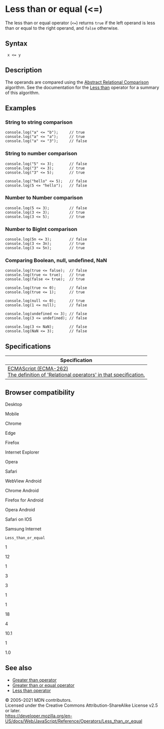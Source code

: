 Less than or equal (&lt;=)
==========================

The less than or equal operator (`<=`) returns `true` if the left operand is less than or equal to the right operand, and `false` otherwise.

Syntax
------

     x <= y

Description
-----------

The operands are compared using the [Abstract Relational Comparison](https://tc39.es/ecma262/#sec-abstract-relational-comparison) algorithm. See the documentation for the [Less than](less_than) operator for a summary of this algorithm.

Examples
--------

### String to string comparison

    console.log("a" <= "b");     // true
    console.log("a" <= "a");     // true
    console.log("a" <= "3");     // false

### String to number comparison

    console.log("5" <= 3);       // false
    console.log("3" <= 3);       // true
    console.log("3" <= 5);       // true

    console.log("hello" <= 5);   // false
    console.log(5 <= "hello");   // false

### Number to Number comparison

    console.log(5 <= 3);         // false
    console.log(3 <= 3);         // true
    console.log(3 <= 5);         // true

### Number to BigInt comparison

    console.log(5n <= 3);        // false
    console.log(3 <= 3n);        // true
    console.log(3 <= 5n);        // true

### Comparing Boolean, null, undefined, NaN

    console.log(true <= false);  // false
    console.log(true <= true);   // true
    console.log(false <= true);  // true

    console.log(true <= 0);      // false
    console.log(true <= 1);      // true

    console.log(null <= 0);      // true
    console.log(1 <= null);      // false

    console.log(undefined <= 3); // false
    console.log(3 <= undefined); // false

    console.log(3 <= NaN);       // false
    console.log(NaN <= 3);       // false

Specifications
--------------

<table><thead><tr class="header"><th>Specification</th></tr></thead><tbody><tr class="odd"><td><a href="https://tc39.es/ecma262/#sec-relational-operators">ECMAScript (ECMA-262)<br />
<span class="small">The definition of 'Relational operators' in that specification.</span></a></td></tr></tbody></table>

Browser compatibility
---------------------

Desktop

Mobile

Chrome

Edge

Firefox

Internet Explorer

Opera

Safari

WebView Android

Chrome Android

Firefox for Android

Opera Android

Safari on IOS

Samsung Internet

`Less_than_or_equal`

1

12

1

3

3

1

1

18

4

10.1

1

1.0

See also
--------

-   [Greater than operator](greater_than)
-   [Greater than or equal operator](greater_than_or_equal)
-   [Less than operator](less_than)

© 2005–2021 MDN contributors.  
Licensed under the Creative Commons Attribution-ShareAlike License v2.5 or later.  
<a href="https://developer.mozilla.org/en-US/docs/Web/JavaScript/Reference/Operators/Less_than_or_equal" class="_attribution-link">https://developer.mozilla.org/en-US/docs/Web/JavaScript/Reference/Operators/Less_than_or_equal</a>
